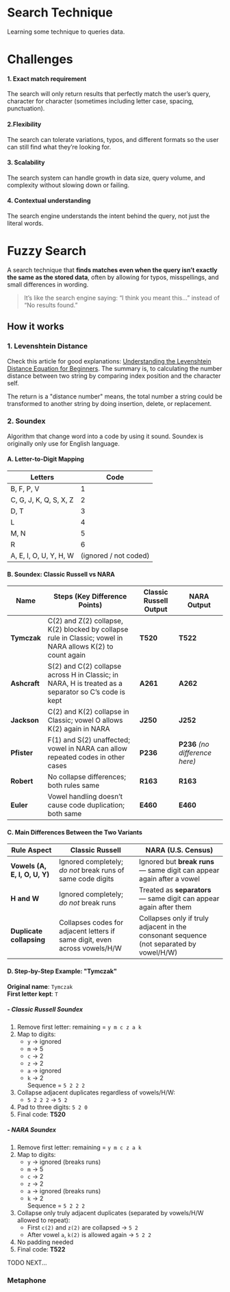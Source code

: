 # Search Technique
Learning some technique to queries data.

# Challenges
#### 1. Exact match requirement
The search will only return results that perfectly match the user’s query, 
character for character (sometimes including letter case, spacing, punctuation).

#### 2.Flexibility
The search can tolerate variations, typos, and different formats 
so the user can still find what they’re looking for.

#### 3. Scalability
The search system can handle growth in data size, query volume, 
and complexity without slowing down or failing.

#### 4. Contextual understanding
The search engine understands the intent behind the query, not just the literal words.

# Fuzzy Search
A search technique that **finds matches even when the query isn’t exactly 
the same as the stored data**, often by allowing for typos, misspellings, 
and small differences in wording.

> It’s like the search engine saying: “I think you meant this…” instead of “No results found.”

## How it works

### 1. Levenshtein Distance

Check this article for good explanations: 
[Understanding the Levenshtein Distance Equation for Beginners](https://medium.com/@ethannam/understanding-the-levenshtein-distance-equation-for-beginners-c4285a5604f0).
The summary is, to calculating the number distance between two string by comparing index position and the character self.

The return is a "distance number" means, the total number a string could be transformed to another string by doing 
insertion, delete, or replacement. 

### 2. Soundex

Algorithm that change word into a code by using it sound. 
Soundex is originally only use for English language.

#### A. Letter-to-Digit Mapping

| Letters                | Code                  |
|------------------------|-----------------------|
| B, F, P, V             | 1                     |
| C, G, J, K, Q, S, X, Z | 2                     |
| D, T                   | 3                     |
| L                      | 4                     |
| M, N                   | 5                     |
| R                      | 6                     |
| A, E, I, O, U, Y, H, W | (ignored / not coded) |

#### B. Soundex: Classic Russell vs NARA

| Name         | Steps (Key Difference Points)                                                                              | Classic Russell Output | NARA Output                     |
|--------------|------------------------------------------------------------------------------------------------------------|------------------------|---------------------------------|
| **Tymczak**  | C(2) and Z(2) collapse, K(2) blocked by collapse rule in Classic; vowel in NARA allows K(2) to count again | **T520**               | **T522**                        |
| **Ashcraft** | S(2) and C(2) collapse across H in Classic; in NARA, H is treated as a separator so C’s code is kept       | **A261**               | **A262**                        |
| **Jackson**  | C(2) and K(2) collapse in Classic; vowel O allows K(2) again in NARA                                       | **J250**               | **J252**                        |
| **Pfister**  | F(1) and S(2) unaffected; vowel in NARA can allow repeated codes in other cases                            | **P236**               | **P236** *(no difference here)* |
| **Robert**   | No collapse differences; both rules same                                                                   | **R163**               | **R163**                        |
| **Euler**    | Vowel handling doesn’t cause code duplication; both same                                                   | **E460**               | **E460**                        |

#### C. Main Differences Between the Two Variants

| Rule Aspect                   | Classic Russell                                                            | NARA (U.S. Census)                                                                      |
|-------------------------------|----------------------------------------------------------------------------|-----------------------------------------------------------------------------------------|
| **Vowels (A, E, I, O, U, Y)** | Ignored completely; *do not* break runs of same code digits                | Ignored but **break runs** — same digit can appear again after a vowel                  |
| **H and W**                   | Ignored completely; *do not* break runs                                    | Treated as **separators** — same digit can appear again after them                      |
| **Duplicate collapsing**      | Collapses codes for adjacent letters if same digit, even across vowels/H/W | Collapses only if truly adjacent in the consonant sequence (not separated by vowel/H/W) |


#### D. Step-by-Step Example: "Tymczak"

**Original name**: `Tymczak`  
**First letter kept**: `T`

##### - Classic Russell Soundex
1. Remove first letter: remaining = `y m c z a k`
2. Map to digits:
    - `y` → ignored
    - `m` → 5
    - `c` → 2
    - `z` → 2
    - `a` → ignored
    - `k` → 2  
      Sequence = `5 2 2 2`
3. Collapse adjacent duplicates regardless of vowels/H/W:
    - `5 2 2 2` → `5 2`
4. Pad to three digits: `5 2 0`
5. Final code: **T520**

##### - NARA Soundex
1. Remove first letter: remaining = `y m c z a k`
2. Map to digits:
    - `y` → ignored (breaks runs)
    - `m` → 5
    - `c` → 2
    - `z` → 2
    - `a` → ignored (breaks runs)
    - `k` → 2  
      Sequence = `5 2 2 2`
3. Collapse only truly adjacent duplicates (separated by vowels/H/W allowed to repeat):
    - First `c(2)` and `z(2)` are collapsed → `5 2`
    - After vowel `a`, `k(2)` is allowed again → `5 2 2`
4. No padding needed
5. Final code: **T522**

TODO NEXT...

### Metaphone